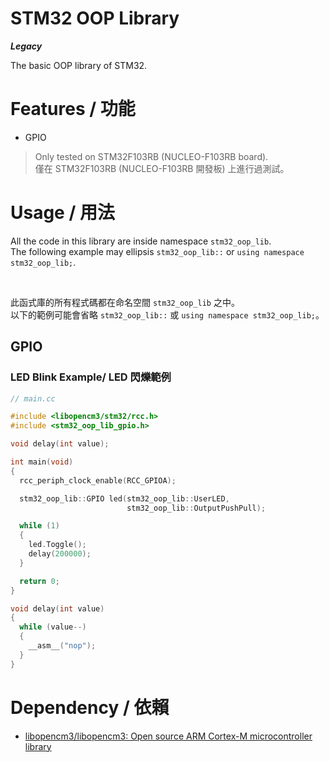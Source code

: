 # STM32 OOP Library

***Legacy***

The basic OOP library of STM32.  

# Features / 功能
- GPIO

> Only tested on STM32F103RB (NUCLEO-F103RB board).  
> 僅在 STM32F103RB (NUCLEO-F103RB 開發板) 上進行過測試。

# Usage / 用法

All the code in this library are inside namespace `stm32_oop_lib`.  
The following example may ellipsis `stm32_oop_lib::` or `using namespace stm32_oop_lib;`.

<br/>

此函式庫的所有程式碼都在命名空間 `stm32_oop_lib` 之中。  
以下的範例可能會省略 `stm32_oop_lib::` 或 `using namespace stm32_oop_lib;`。

## GPIO

### LED Blink Example/ LED 閃爍範例
```cpp
// main.cc

#include <libopencm3/stm32/rcc.h>
#include <stm32_oop_lib_gpio.h>

void delay(int value);

int main(void)
{
  rcc_periph_clock_enable(RCC_GPIOA);

  stm32_oop_lib::GPIO led(stm32_oop_lib::UserLED,
                          stm32_oop_lib::OutputPushPull);

  while (1)
  {
    led.Toggle();
    delay(200000);
  }

  return 0;
}

void delay(int value)
{
  while (value--)
  {
    __asm__("nop");
  }
}
```

# Dependency / 依賴

- [libopencm3/libopencm3: Open source ARM Cortex-M microcontroller library](https://github.com/libopencm3/libopencm3)

